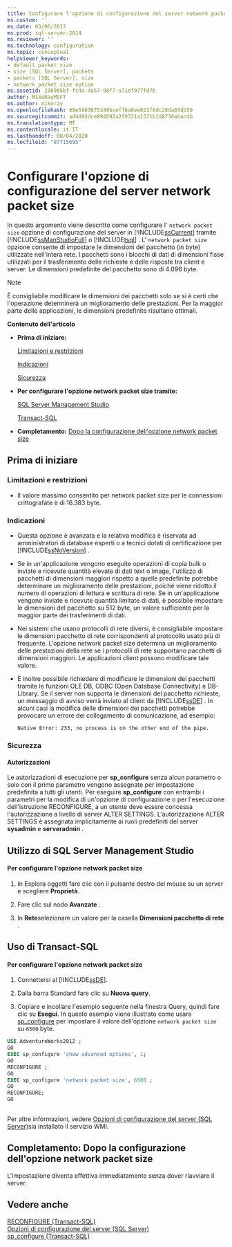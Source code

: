 ```yaml
---
title: Configurare l'opzione di configurazione del server network packet size | Microsoft Docs
ms.custom: ''
ms.date: 03/06/2017
ms.prod: sql-server-2014
ms.reviewer: ''
ms.technology: configuration
ms.topic: conceptual
helpviewer_keywords:
- default packet size
- size [SQL Server], packets
- packets [SQL Server], size
- network packet size option
ms.assetid: 236985bf-fc4a-4a57-98f7-a71ef977fd7b
author: MikeRayMSFT
ms.author: mikeray
ms.openlocfilehash: 69e5963675349bceff6a0ee022f6dc28da03db59
ms.sourcegitcommit: ad4d92dce894592a259721a1571b1d8736abacdb
ms.translationtype: MT
ms.contentlocale: it-IT
ms.lasthandoff: 08/04/2020
ms.locfileid: "87715695"
---
```

# <a name="configure-the-network-packet-size-server-configuration-option"></a>Configurare l'opzione di configurazione del server network packet size
  In questo argomento viene descritto come configurare l' `network packet size` opzione di configurazione del server in [!INCLUDE[ssCurrent](../../includes/sscurrent-md.md)] tramite [!INCLUDE[ssManStudioFull](../../includes/ssmanstudiofull-md.md)] o [!INCLUDE[tsql](../../includes/tsql-md.md)] . L' `network packet size` opzione consente di impostare le dimensioni del pacchetto (in byte) utilizzate nell'intera rete. I pacchetti sono i blocchi di dati di dimensioni fisse utilizzati per il trasferimento delle richieste e delle risposte tra client e server. Le dimensioni predefinite del pacchetto sono di 4.096 byte.  
  
> [!NOTE]  
>  È consigliabile modificare le dimensioni dei pacchetti solo se si è certi che l'operazione determinerà un miglioramento delle prestazioni. Per la maggior parte delle applicazioni, le dimensioni predefinite risultano ottimali.  
  
 **Contenuto dell'articolo**  
  
-   **Prima di iniziare:**  
  
     [Limitazioni e restrizioni](#Restrictions)  
  
     [Indicazioni](#Recommendations)  
  
     [Sicurezza](#Security)  
  
-   **Per configurare l'opzione network packet size tramite:**  
  
     [SQL Server Management Studio](#SSMSProcedure)  
  
     [Transact-SQL](#TsqlProcedure)  
  
-   **Completamento:**  [Dopo la configurazione dell'opzione network packet size](#FollowUp)  
  
##  <a name="before-you-begin"></a><a name="BeforeYouBegin"></a> Prima di iniziare  
  
###  <a name="limitations-and-restrictions"></a><a name="Restrictions"></a> Limitazioni e restrizioni  
  
-   Il valore massimo consentito per network packet size per le connessioni crittografate è di 16.383 byte.  
  
###  <a name="recommendations"></a><a name="Recommendations"></a> Indicazioni  
  
-   Questa opzione è avanzata e la relativa modifica è riservata ad amministratori di database esperti o a tecnici dotati di certificazione per [!INCLUDE[ssNoVersion](../../includes/ssnoversion-md.md)] .  
  
-   Se in un'applicazione vengono eseguite operazioni di copia bulk o inviate e ricevute quantità elevate di dati text o image, l'utilizzo di pacchetti di dimensioni maggiori rispetto a quelle predefinite potrebbe determinare un miglioramento delle prestazioni, poiché viene ridotto il numero di operazioni di lettura e scrittura di rete. Se in un'applicazione vengono inviate e ricevute quantità limitate di dati, è possibile impostare le dimensioni del pacchetto su 512 byte, un valore sufficiente per la maggior parte dei trasferimenti di dati.  
  
-   Nei sistemi che usano protocolli di rete diversi, è consigliabile impostare le dimensioni pacchetto di rete corrispondenti al protocollo usato più di frequente. L'opzione network packet size determina un miglioramento delle prestazioni della rete se i protocolli di rete supportano pacchetti di dimensioni maggiori. Le applicazioni client possono modificare tale valore.  
  
-   È inoltre possibile richiedere di modificare le dimensioni dei pacchetti tramite le funzioni OLE DB, ODBC (Open Database Connectivity) e DB-Library. Se il server non supporta le dimensioni del pacchetto richieste, un messaggio di avviso verrà inviato al client da [!INCLUDE[ssDE](../../includes/ssde-md.md)] . In alcuni casi la modifica delle dimensioni dei pacchetti potrebbe provocare un errore del collegamento di comunicazione, ad esempio:  
  
     `Native Error: 233, no process is on the other end of the pipe.`  
  
###  <a name="security"></a><a name="Security"></a> Sicurezza  
  
####  <a name="permissions"></a><a name="Permissions"></a> Autorizzazioni  
 Le autorizzazioni di esecuzione per **sp_configure** senza alcun parametro o solo con il primo parametro vengono assegnate per impostazione predefinita a tutti gli utenti. Per eseguire **sp_configure** con entrambi i parametri per la modifica di un'opzione di configurazione o per l'esecuzione dell'istruzione RECONFIGURE, a un utente deve essere concessa l'autorizzazione a livello di server ALTER SETTINGS. L'autorizzazione ALTER SETTINGS è assegnata implicitamente ai ruoli predefiniti del server **sysadmin** e **serveradmin** .  
  
##  <a name="using-sql-server-management-studio"></a><a name="SSMSProcedure"></a> Utilizzo di SQL Server Management Studio  
  
#### <a name="to-configure-the-network-packet-size-option"></a>Per configurare l'opzione network packet size  
  
1.  In Esplora oggetti fare clic con il pulsante destro del mouse su un server e scegliere **Proprietà**.  
  
2.  Fare clic sul nodo **Avanzate** .  
  
3.  In **Rete**selezionare un valore per la casella **Dimensioni pacchetto di rete** .  
  
##  <a name="using-transact-sql"></a><a name="TsqlProcedure"></a> Uso di Transact-SQL  
  
#### <a name="to-configure-the-network-packet-size-option"></a>Per configurare l'opzione network packet size  
  
1.  Connettersi al [!INCLUDE[ssDE](../../includes/ssde-md.md)].  
  
2.  Dalla barra Standard fare clic su **Nuova query**.  
  
3.  Copiare e incollare l'esempio seguente nella finestra Query, quindi fare clic su **Esegui**. In questo esempio viene illustrato come usare [sp_configure](/sql/relational-databases/system-stored-procedures/sp-configure-transact-sql) per impostare il valore dell'opzione `network packet size` su `6500` byte.  
  
```sql  
USE AdventureWorks2012 ;  
GO  
EXEC sp_configure 'show advanced options', 1;  
GO  
RECONFIGURE ;  
GO  
EXEC sp_configure 'network packet size', 6500 ;  
GO  
RECONFIGURE;  
GO  
  
```  
  
 Per altre informazioni, vedere [Opzioni di configurazione del server &#40;SQL Server&#41;](server-configuration-options-sql-server.md)sia installato il servizio WMI.  
  
##  <a name="follow-up-after-you-configure-the-network-packet-size-option"></a><a name="FollowUp"></a> Completamento: Dopo la configurazione dell'opzione network packet size  
 L'impostazione diventa effettiva immediatamente senza dover riavviare il server.  
  
## <a name="see-also"></a>Vedere anche  
 [RECONFIGURE &#40;Transact-SQL&#41;](/sql/t-sql/language-elements/reconfigure-transact-sql)   
 [Opzioni di configurazione del server &#40;SQL Server&#41;](server-configuration-options-sql-server.md)   
 [sp_configure &#40;Transact-SQL&#41;](/sql/relational-databases/system-stored-procedures/sp-configure-transact-sql)  
  
  
